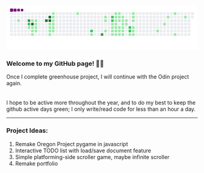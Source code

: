 ![snake gif](https://github.com/mattrich98/mattrich98/blob/output/github-contribution-grid-snake.gif)
### Welcome to my GitHub page! 👋😎
Once I complete greenhouse project, I will continue with the Odin project again. 
<br>  
<br>
I hope to be active more throughout the year, and to do my best to keep the github active days green; I only write/read code for less than an hour a day.
<hr>
<h3>Project Ideas:</h3>  
<ol>    
  <li>Remake Oregon Project pygame in javascript</li>  
  <li>Interactive TODO list with load/save document feature</li>
  <li>Simple platforming-side scroller game, maybe infinite scroller</li>
  <li>Remake portfolio</li>
</ol>
